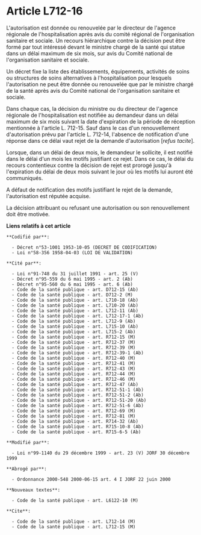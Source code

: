 # Article L712-16

L'autorisation est donnée ou renouvelée par le directeur de l'agence régionale de l'hospitalisation après avis du comité
régional de l'organisation sanitaire et sociale. Un recours hiérarchique contre la décision peut être formé par tout
intéressé devant le ministre chargé de la santé qui statue dans un délai maximum de six mois, sur avis du Comité national de
l'organisation sanitaire et sociale.

Un décret fixe la liste des établissements, équipements, activités de soins ou structures de soins alternatives à
l'hospitalisation pour lesquels l'autorisation ne peut être donnée ou renouvelée que par le ministre chargé de la santé après
avis du Comité national de l'organisation sanitaire et sociale.

Dans chaque cas, la décision du ministre ou du directeur de l'agence régionale de l'hospitalisation est notifiée au demandeur
dans un délai maximum de six mois suivant la date d'expiration de la période de réception mentionnée à l'article L. 712-15.
Sauf dans le cas d'un renouvellement d'autorisation prévu par l'article L. 712-14, l'absence de notification d'une réponse
dans ce délai vaut rejet de la demande d'autorisation [*refus tacite*].

Lorsque, dans un délai de deux mois, le demandeur le sollicite, il est notifié dans le délai d'un mois les motifs justifiant
ce rejet. Dans ce cas, le délai du recours contentieux contre la décision de rejet est prorogé jusqu'à l'expiration du délai
de deux mois suivant le jour où les motifs lui auront été communiqués.

A défaut de notification des motifs justifiant le rejet de la demande, l'autorisation est réputée acquise.

La décision attribuant ou refusant une autorisation ou son renouvellement doit être motivée.

**Liens relatifs à cet article**

	**Codifié par**:

	  - Décret n°53-1001 1953-10-05 (DECRET DE CODIFICATION)
	  - Loi n°58-356 1958-04-03 (LOI DE VALIDATION)

	**Cité par**:

	  - Loi n°91-748 du 31 juillet 1991 - art. 25 (V)
	  - Décret n°95-559 du 6 mai 1995 - art. 2 (Ab)
	  - Décret n°95-560 du 6 mai 1995 - art. 6 (Ab)
	  - Code de la santé publique - art. D712-15 (Ab)
	  - Code de la santé publique - art. D712-2 (M)
	  - Code de la santé publique - art. L710-18 (Ab)
	  - Code de la santé publique - art. L710-20 (Ab)
	  - Code de la santé publique - art. L712-11 (Ab)
	  - Code de la santé publique - art. L712-17-1 (Ab)
	  - Code de la santé publique - art. L712-9 (Ab)
	  - Code de la santé publique - art. L715-10 (Ab)
	  - Code de la santé publique - art. L715-2 (Ab)
	  - Code de la santé publique - art. R712-15 (M)
	  - Code de la santé publique - art. R712-37 (M)
	  - Code de la santé publique - art. R712-39 (M)
	  - Code de la santé publique - art. R712-39-1 (Ab)
	  - Code de la santé publique - art. R712-40 (M)
	  - Code de la santé publique - art. R712-41 (M)
	  - Code de la santé publique - art. R712-43 (M)
	  - Code de la santé publique - art. R712-44 (M)
	  - Code de la santé publique - art. R712-46 (M)
	  - Code de la santé publique - art. R712-47 (Ab)
	  - Code de la santé publique - art. R712-51-1 (Ab)
	  - Code de la santé publique - art. R712-51-2 (Ab)
	  - Code de la santé publique - art. R712-51-20 (Ab)
	  - Code de la santé publique - art. R712-51-6 (Ab)
	  - Code de la santé publique - art. R712-69 (M)
	  - Code de la santé publique - art. R712-81 (M)
	  - Code de la santé publique - art. R714-32 (Ab)
	  - Code de la santé publique - art. R715-10-8 (Ab)
	  - Code de la santé publique - art. R715-6-5 (Ab)

	**Modifié par**:

	  - Loi n°99-1140 du 29 décembre 1999 - art. 23 (V) JORF 30 décembre 1999

	**Abrogé par**:

	  - Ordonnance 2000-548 2000-06-15 art. 4 I JORF 22 juin 2000

	**Nouveaux textes**:

	  - Code de la santé publique - art. L6122-10 (M)

	**Cite**:

	  - Code de la santé publique - art. L712-14 (M)
	  - Code de la santé publique - art. L712-15 (M)
